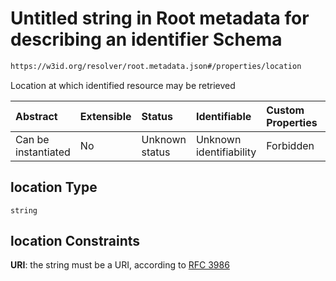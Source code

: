 # Untitled string in Root metadata for describing an identifier Schema

```txt
https://w3id.org/resolver/root.metadata.json#/properties/location
```

Location at which identified resource may be retrieved

| Abstract            | Extensible | Status         | Identifiable            | Custom Properties | Additional Properties | Access Restrictions | Defined In                                                           |
| :------------------ | :--------- | :------------- | :---------------------- | :---------------- | :-------------------- | :------------------ | :------------------------------------------------------------------- |
| Can be instantiated | No         | Unknown status | Unknown identifiability | Forbidden         | Allowed               | none                | [naan.schema.json\*](schema/naan.schema.json "open original schema") |

## location Type

`string`

## location Constraints

**URI**: the string must be a URI, according to [RFC 3986](https://tools.ietf.org/html/rfc3986 "check the specification")
